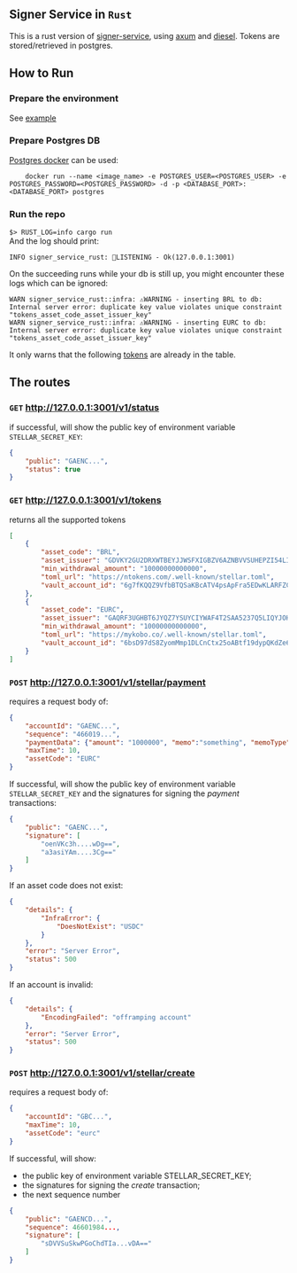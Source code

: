 ## Signer Service in `Rust`
This is a rust version of [signer-service](../signer-service), using [axum](https://github.com/tokio-rs/axum) and [diesel](https://github.com/diesel-rs/diesel).
Tokens are stored/retrieved in postgres.

## How to Run

### Prepare the environment
See [example](.env.example) 

### Prepare Postgres DB
[Postgres docker](https://hub.docker.com/_/postgres) can be used:
```script
    docker run --name <image_name> -e POSTGRES_USER=<POSTGRES_USER> -e POSTGRES_PASSWORD=<POSTGRES_PASSWORD> -d -p <DATABASE_PORT>:<DATABASE_PORT> postgres
```
### Run the repo
`$> RUST_LOG=info cargo run`  
And the log should print:
```log
INFO signer_service_rust: 🚀LISTENING - Ok(127.0.0.1:3001)
```
On the succeeding runs while your db is still up, you might encounter these logs which can be ignored:
```log
WARN signer_service_rust::infra: ⚠️WARNING - inserting BRL to db: Internal server error: duplicate key value violates unique constraint "tokens_asset_code_asset_issuer_key"
WARN signer_service_rust::infra: ⚠️WARNING - inserting EURC to db: Internal server error: duplicate key value violates unique constraint "tokens_asset_code_asset_issuer_key"
```
It only warns that the following [tokens](./resources/tokens) are already in the table.

## The routes

### **`GET`** http://127.0.0.1:3001/v1/status
if successful, will show the public key of environment variable `STELLAR_SECRET_KEY`:
```json
{
    "public": "GAENC...",
    "status": true
}
```

### **`GET`** http://127.0.0.1:3001/v1/tokens
returns all the supported tokens
```json
[
    {
        "asset_code": "BRL",
        "asset_issuer": "GDVKY2GU2DRXWTBEYJJWSFXIGBZV6AZNBVVSUHEPZI54LIS6BA7DVVSP",
        "min_withdrawal_amount": "10000000000000",
        "toml_url": "https://ntokens.com/.well-known/stellar.toml",
        "vault_account_id": "6g7fKQQZ9VfbBTQSaKBcATV4psApFra5EDwKLARFZCCVnSWS"
    },
    {
        "asset_code": "EURC",
        "asset_issuer": "GAQRF3UGHBT6JYQZ7YSUYCIYWAF4T2SAA5237Q5LIQYJOHHFAWDXZ7NM",
        "min_withdrawal_amount": "10000000000000",
        "toml_url": "https://mykobo.co/.well-known/stellar.toml",
        "vault_account_id": "6bsD97dS8ZyomMmp1DLCnCtx25oABtf19dypQKdZe6FBQXSm"
    }
]
```

### **`POST`** http://127.0.0.1:3001/v1/stellar/payment
requires a request body of:
```json
{
    "accountId": "GAENC...",
    "sequence": "466019...",
    "paymentData": {"amount": "1000000", "memo":"something", "memoType": "text", "offrampingAccount": "GDNVZLQ4TW..."},
    "maxTime": 10,
    "assetCode": "EURC"
}
```
If successful, will show the public key of environment variable `STELLAR_SECRET_KEY` and the signatures for signing the _payment_ transactions:
```json
{
    "public": "GAENC...",
    "signature": [
        "oenVKc3h....wDg==",
        "a3asiYAm....3Cg=="
    ]
}
```
If an asset code does not exist:
```json
{
    "details": {
        "InfraError": {
            "DoesNotExist": "USDC"
        }
    },
    "error": "Server Error",
    "status": 500
}
```
If an account is invalid:
```json
{
    "details": {
        "EncodingFailed": "offramping account"
    },
    "error": "Server Error",
    "status": 500
}
```

### **`POST`** http://127.0.0.1:3001/v1/stellar/create
requires a request body of:
```json
{
    "accountId": "GBC...",
    "maxTime": 10,
    "assetCode": "eurc"
}
```
If successful, will show:
* the public key of environment variable STELLAR_SECRET_KEY;
* the signatures for signing the _create_ transaction;
* the next sequence number
```json
{
    "public": "GAENCD...",
    "sequence": 46601984...,
    "signature": [
        "sDVVSuSkwPGoChdTIa...vDA=="
    ]
}
```
